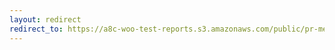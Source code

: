 ```yaml
---
layout: redirect
redirect_to: https://a8c-woo-test-reports.s3.amazonaws.com/public/pr-merge/45493/e2e/index.html
---
```

